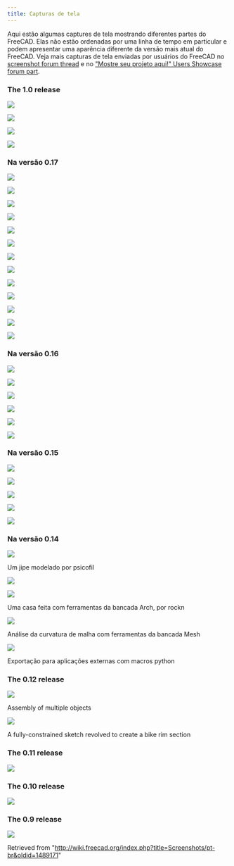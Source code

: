 ```yaml
---
title: Capturas de tela
---
```

Aqui estão algumas captures de tela mostrando diferentes partes do FreeCAD. Elas não estão ordenadas por uma linha de tempo em particular e podem apresentar uma aparência diferente da versão mais atual do FreeCAD. Veja mais capturas de tela enviadas por usuários do FreeCAD no [screenshot forum thread](http://forum.freecadweb.org/viewtopic.php?f=8&t=4751) e no ["Mostre seu projeto aqui!" Users Showcase forum part](http://forum.freecadweb.org/viewforum.php?f=24).

### The 1.0 release

![](/images/PartDesign_Pozidriv.png)

![](/images/Assembly_Example.png)

![](/images/BIM_Example.png)

![](/images/FEM_Example.png)

### Na versão 0.17

![](/images/6DPLEQ2.jpg)

![](/images/Screenshot_from_2018-01-25_20-53-18.jpg)

![](/images/VIIC_2.jpg)

![](/images/Truggy_differential_full.jpg)

![](/images/216.png)

![](/images/Custom_extruder.jpg)

![](/images/Wheel.JPG)

![](/images/Axoview-r.JPG)

![](/images/BaseStation004.JPG)

![](/images/Drill-FreeCAD.png)

![](/images/Drone_Design_Full.jpg)

![](/images/Pic_06.jpg)

![](/images/FreeCAD-guitar.jpg)

### Na versão 0.16

![](/images/Hhassey.png)

![](/images/JMG.png)

![](/images/PrzemoF.png)

![](/images/Rockn.png)

![](/images/Easyw_fc.png)

![](/images/R_tec.jpeg)

### Na versão 0.15

![](/images/Obijuan.png)

![](/images/Obijuan2.png)

![](/images/Gsuter.png)

![](/images/Lhf.jpg)

![](/images/Lou_papet.png)

### Na versão 0.14

![](/images/Freecad_jeep.png)

Um jipe modelado por psicofil

![](/images/Rockn_house1.png)

![](/images/Rockn_house2.png)

Uma casa feita com ferramentas da bancada Arch, por rockn

![](/images/Mesh_curvature_plot1.jpeg)

Análise da curvatura de malha com ferramentas da bancada Mesh

![](/images/Cura_export.png)

Exportação para aplicações externas com macros python

### The 0.12 release

![](/images/FreeCAD_aeroponic_system.jpg)

Assembly of multiple objects

![](/images/Rim_bling.png)

A fully-constrained sketch revolved to create a bike rim section

### The 0.11 release

![](/images/FreeCAD011.png)

### The 0.10 release

![](/images/Freecad010.png)

### The 0.9 release

![](/images/Freecad09.jpg)

Retrieved from "<http://wiki.freecad.org/index.php?title=Screenshots/pt-br&oldid=1489171>"
